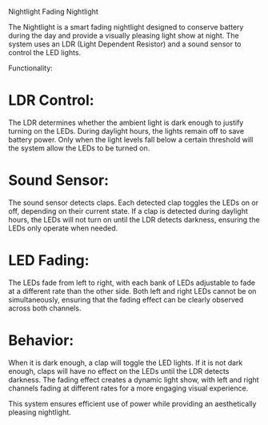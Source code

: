 Nightlight
Fading Nightlight


The Nightlight is a smart fading nightlight designed to conserve battery during the day and provide a visually pleasing light show at night. The system uses an LDR (Light Dependent Resistor) and a sound sensor to control the LED lights.

Functionality:

LDR Control:
================================================================================
The LDR determines whether the ambient light is dark enough to justify turning on the LEDs. During daylight hours, the lights remain off to save battery power. Only when the light levels fall below a certain threshold will the system allow the LEDs to be turned on.

Sound Sensor:
================================================================================
The sound sensor detects claps. Each detected clap toggles the LEDs on or off, depending on their current state.
If a clap is detected during daylight hours, the LEDs will not turn on until the LDR detects darkness, ensuring the LEDs only operate when needed.

LED Fading:
================================================================================
The LEDs fade from left to right, with each bank of LEDs adjustable to fade at a different rate than the other side.
Both left and right LEDs cannot be on simultaneously, ensuring that the fading effect can be clearly observed across both channels.

Behavior:
================================================================================
When it is dark enough, a clap will toggle the LED lights.
If it is not dark enough, claps will have no effect on the LEDs until the LDR detects darkness.
The fading effect creates a dynamic light show, with left and right channels fading at different rates for a more engaging visual experience.


This system ensures efficient use of power while providing an aesthetically pleasing nightlight.






